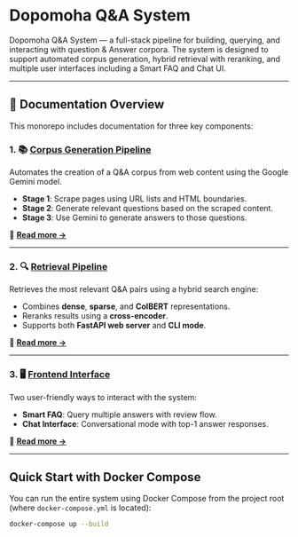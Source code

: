 # Dopomoha Q&A System

Dopomoha Q&A System — a full-stack pipeline for building, querying, and interacting with question & Answer corpora. The system is designed to support automated corpus generation, hybrid retrieval with reranking, and multiple user interfaces including a Smart FAQ and Chat UI.

---

## 📁 Documentation Overview

This monorepo includes documentation for three key components:

### 1. 📚 [Corpus Generation Pipeline](docs/CorpusGenerationDocs.md)

Automates the creation of a Q&A corpus from web content using the Google Gemini model.

- **Stage 1**: Scrape pages using URL lists and HTML boundaries.
- **Stage 2**: Generate relevant questions based on the scraped content.
- **Stage 3**: Use Gemini to generate answers to those questions.

📖 **[Read more →](docs/CorpusGenerationDocs.md)**

---

### 2. 🔍 [Retrieval Pipeline](docs/RetrievalDocs.md)

Retrieves the most relevant Q&A pairs using a hybrid search engine:

- Combines **dense**, **sparse**, and **ColBERT** representations.
- Reranks results using a **cross-encoder**.
- Supports both **FastAPI web server** and **CLI mode**.

📖 **[Read more →](docs/RetrievalDocs.md)**

---

### 3. 🖥️ [Frontend Interface](docs/FrontendDocs.md)

Two user-friendly ways to interact with the system:

- **Smart FAQ**: Query multiple answers with review flow.
- **Chat Interface**: Conversational mode with top-1 answer responses.

📖 **[Read more →](docs/FrontendDocs.md)**

---

## Quick Start with Docker Compose

You can run the entire system using Docker Compose from the project root (where `docker-compose.yml` is located):

```bash
docker-compose up --build